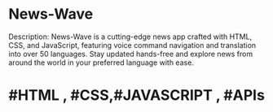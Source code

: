 # News-Wave


Description:
News-Wave is a cutting-edge news app crafted with HTML, CSS, and JavaScript, featuring voice command navigation and translation into over 50 languages. Stay updated hands-free and explore news from around the world in your preferred language with ease.
# #HTML , #CSS,#JAVASCRIPT , #APIs

